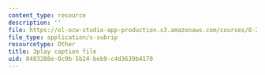 ```yaml
---
content_type: resource
description: ''
file: https://ol-ocw-studio-app-production.s3.amazonaws.com/courses/8-20-introduction-to-special-relativity-january-iap-2021/8483288e0c9b5b24beb9c4d3639b4170_uMc-j5aQTH8.vtt
file_type: application/x-subrip
resourcetype: Other
title: 3play caption file
uid: 8483288e-0c9b-5b24-beb9-c4d3639b4170
---
```

